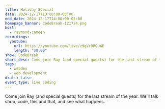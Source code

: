 ```yaml
---
title: Holiday Special
date: 2024-12-17T13:00:00-05:00
end_date: 2024-12-17T14:00:00-05:00
homepage_banner: CodeBreak-121724.png
host:
  - raymond-camden
recordings:
  youtube:
    url: https://youtube.com/live/z9gVrDROuWE
    length: "00:00"
show: CodeBreak
short_desc: Come join Ray (and special guests) for the last stream of the year. We'll talk shop, code, this and that, and see what happens.
tags:
  - webdev
  - web development
draft: false
event_type: live coding
---
```


Come join Ray (and special guests) for the last stream of the year. We'll talk shop, code, this and that, and see what happens.
